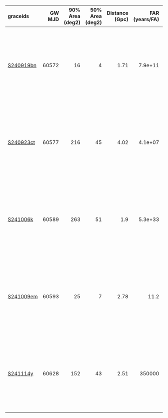 | graceids                                                          |   GW MJD |   90% Area (deg2) |   50% Area (deg2) |   Distance (Gpc) |   FAR (years/FA) |   Mass (M_sol) | gcnids                                                                      |   time |   probability | start                   | cadence                                                                                                                                                                              |
|:------------------------------------------------------------------|---------:|------------------:|------------------:|-----------------:|-----------------:|---------------:|:----------------------------------------------------------------------------|-------:|--------------:|:------------------------|:-------------------------------------------------------------------------------------------------------------------------------------------------------------------------------------|
| [S240919bn](https://gracedb.ligo.org/superevents/S240919bn/view/) |    60572 |                16 |                 4 |             1.71 |          7.9e+11 |             61 | [nan](https://fritz.science/gcn_events/nan)                                 |    180 |          0.9  | 2024-09-19T06:21:30.794 | ['2024-09-26T06:21:30.794000', '2024-10-03T06:21:30.794000', '2024-10-10T06:21:30.794000', '2024-10-17T06:21:30.794000', '2024-10-29T06:21:30.794000', '2024-11-08T06:21:30.794000'] |
| [S240923ct](https://gracedb.ligo.org/superevents/S240923ct/view/) |    60577 |               216 |                45 |             4.02 |          4.1e+07 |            140 | [2024-09-23T20:40:06](https://fritz.science/gcn_events/2024-09-23T20:40:06) |    720 |          0.73 | 2024-09-24T02:36:34.228 | ['2024-10-01T02:36:34.228000', '2024-10-08T02:36:34.228000', '2024-10-15T02:36:34.228000', '2024-10-22T02:36:34.228000', '2024-11-03T02:36:34.228000', '2024-11-13T02:36:34.228000'] |
| [S241006k](https://gracedb.ligo.org/superevents/S241006k/view/)   |    60589 |               263 |                51 |             1.9  |          5.3e+33 |             80 | [2024-10-06T01:53:33](https://fritz.science/gcn_events/2024-10-06T01:53:33) |   1260 |          0.91 | 2024-10-06T02:20:20.960 | ['2024-10-13T02:20:20.960000', '2024-10-20T02:20:20.960000', '2024-10-27T02:20:20.960000', '2024-11-03T02:20:20.960000', '2024-11-15T02:20:20.960000', '2024-11-25T02:20:20.960000'] |
| [S241009em](https://gracedb.ligo.org/superevents/S241009em/view/) |    60593 |                25 |                 7 |             2.78 |         11.2     |             93 | [2024-10-09T22:04:55](https://fritz.science/gcn_events/2024-10-09T22:04:55) |    120 |          0.76 | 2024-10-12T09:00:53.912 | ['2024-10-19T09:00:53.912000', '2024-10-26T09:00:53.912000', '2024-11-02T09:00:53.912000', '2024-11-09T09:00:53.912000', '2024-11-21T09:00:53.912000', '2024-12-01T09:00:53.912000'] |
| [S241114y](https://gracedb.ligo.org/superevents/S241114y/view/)   |    60628 |               152 |                43 |             2.51 |     350000       |             92 | [2024-11-14T02:47:11](https://fritz.science/gcn_events/2024-11-14T02:47:11) |   1140 |          0.86 | 2024-11-15T01:42:44.719 | ['2024-11-22T01:42:44.719000', '2024-11-29T01:42:44.719000', '2024-12-06T01:42:44.719000', '2024-12-13T01:42:44.719000', '2024-12-25T01:42:44.719000', '2025-01-04T01:42:44.719000'] |